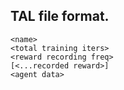 ## TAL file format.

```
<name>
<total training iters>
<reward recording freq>
[<...recorded reward>]
<agent data>
```
